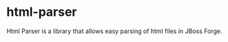 html-parser
=================

Html Parser is a library that allows easy parsing of html files in JBoss Forge.
